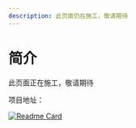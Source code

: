 ```yaml
---
description: 此页面仍在施工，敬请期待
---
```


# 简介

此页面正在施工，敬请期待

项目地址：

[![Readme Card](https://github-readme-stats.vercel.app/api/pin/?username=MistyWhisper\&repo=SakikoLibrary)](https://github.com/MistyWhisper/SakikoLibrary)



